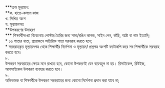 **\*ক্রম মূল্যায়ন:  
**ক. হাতে–কলমে কাজ  
খ. লিখিত অংশ  
গ. মূল্যায়নপত্র  
**উপকরণের উদাহরণ  
**\* শিক্ষার্থীসংখ্যা বিবেচনায় পোস্টার তৈরির জন্য সাদা/রঙিন কাগজ, সাইন পেন, কাঁচি, আঠা বা গাম ইত্যাদি;  
\* ১৬ পাতার খাতা, প্রয়োজনে অতিরিক্ত পাতা সরবরাহ করতে হবে;  
\* সরবরাহকৃত মূল্যায়নপত্র থেকে শিক্ষার্থীর নির্দেশনা ও মূল্যায়ন/ প্রশ্নপত্র অংশটি ফটোকপি করে সব শিক্ষার্থীকে সরবরাহ করতে হবে।  
৮.  
উপকরণ সরবরাহের ক্ষেত্রে মনে রাখতে হবে, কোনো উপকরণই যেন ব্যয়বহুল না হয়। রিসাইকেল, রিউইজ, আপসাইকেল উপকরণ ব্যবহার করতে হবে।  
৯.  
অভিভাবক বা শিক্ষার্থীকে উপকরণ সরবরাহের জন্য কোনো নির্দেশনা প্রদান করা যাবে না;
